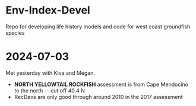 # Env-Index-Devel

Repo for developing life history models and code for west coast groundfish species

# 2024-07-03

Met yesterday with Kiva and Megan.  

- **NORTH YELLOWTAIL ROCKFISH** assessment is from Cape Mendocino to the north
-- cut off 40.4 N
- RecDevs are only good through around 2010 in the 2017 assessment


